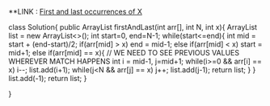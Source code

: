 **LINK : [First and last occurrences of X](https://practice.geeksforgeeks.org/problems/first-and-last-occurrences-of-x2041/1/)


class Solution{
    public ArrayList<Integer> firstAndLast(int arr[], int N, int x){
        ArrayList<Integer> list = new ArrayList<>();
        int start=0, end=N-1;
        while(start<=end){
            int mid = start + (end-start)/2;
            if(arr[mid] > x)
                end = mid-1;
            else if(arr[mid] < x)
                start = mid+1;
            else if(arr[mid] == x){
             // WE NEED TO SEE PREVIOUS VALUES WHEREVER MATCH HAPPENS
                int i = mid-1, j=mid+1;
                while(i>=0 && arr[i] == x)  i--;
                list.add(i+1);
                while(j<N && arr[j] == x)  j++;
                list.add(j-1);
                return list;
            }
        }
        list.add(-1);
        return list;
    }
    

}
